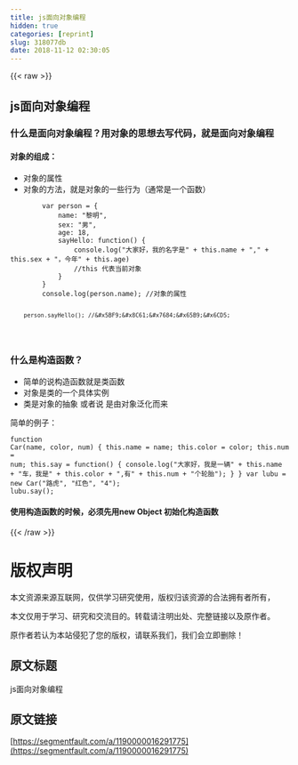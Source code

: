 ```yaml
---
title: js面向对象编程
hidden: true
categories: [reprint]
slug: 318077db
date: 2018-11-12 02:30:05
---
```


{{< raw >}}
<h2>js&#x9762;&#x5411;&#x5BF9;&#x8C61;&#x7F16;&#x7A0B;</h2><h3>&#x4EC0;&#x4E48;&#x662F;&#x9762;&#x5411;&#x5BF9;&#x8C61;&#x7F16;&#x7A0B;&#xFF1F;&#x7528;&#x5BF9;&#x8C61;&#x7684;&#x601D;&#x60F3;&#x53BB;&#x5199;&#x4EE3;&#x7801;&#xFF0C;&#x5C31;&#x662F;&#x9762;&#x5411;&#x5BF9;&#x8C61;&#x7F16;&#x7A0B;</h3><h4>&#x5BF9;&#x8C61;&#x7684;&#x7EC4;&#x6210;&#xFF1A;</h4><ul><li>&#x5BF9;&#x8C61;&#x7684;&#x5C5E;&#x6027;</li><li>&#x5BF9;&#x8C61;&#x7684;&#x65B9;&#x6CD5;&#xFF0C;&#x5C31;&#x662F;&#x5BF9;&#x8C61;&#x7684;&#x4E00;&#x4E9B;&#x884C;&#x4E3A;&#xFF08;&#x901A;&#x5E38;&#x662F;&#x4E00;&#x4E2A;&#x51FD;&#x6570;&#xFF09;</li></ul><pre><code>        var person = {
            name: &quot;&#x9ECE;&#x660E;&quot;,
            sex: &quot;&#x7537;&quot;,
            age: 18,
            sayHello: function() {
                console.log(&quot;&#x5927;&#x5BB6;&#x597D;&#xFF0C;&#x6211;&#x7684;&#x540D;&#x5B57;&#x662F;&quot; + this.name + &quot;,&quot; + this.sex + &quot;&#xFF0C;&#x4ECA;&#x5E74;&quot; + this.age)
                //this &#x4EE3;&#x8868;&#x5F53;&#x524D;&#x5BF9;&#x8C61;
            }
        }
        console.log(person.name); //&#x5BF9;&#x8C61;&#x7684;&#x5C5E;&#x6027;

        person.sayHello(); //&#x5BF9;&#x8C61;&#x7684;&#x65B9;&#x6CD5;
</code></pre><h3>&#x4EC0;&#x4E48;&#x662F;&#x6784;&#x9020;&#x51FD;&#x6570;&#xFF1F;</h3><ul><li>&#x7B80;&#x5355;&#x7684;&#x8BF4;&#x6784;&#x9020;&#x51FD;&#x6570;&#x5C31;&#x662F;&#x7C7B;&#x51FD;&#x6570;</li><li>&#x5BF9;&#x8C61;&#x662F;&#x7C7B;&#x7684;&#x4E00;&#x4E2A;&#x5177;&#x4F53;&#x5B9E;&#x4F8B;</li><li>&#x7C7B;&#x662F;&#x5BF9;&#x8C61;&#x7684;&#x62BD;&#x8C61; &#x6216;&#x8005;&#x8BF4; &#x662F;&#x7531;&#x5BF9;&#x8C61;&#x6CDB;&#x5316;&#x800C;&#x6765;</li></ul><p>&#x7B80;&#x5355;&#x7684;&#x4F8B;&#x5B50;&#xFF1A;</p><pre><code>function Car(name, color, num) {
            this.name = name;
            this.color = color;
            this.num = num;
            this.say = function() {
                console.log(&quot;&#x5927;&#x5BB6;&#x597D;&#xFF0C;&#x6211;&#x662F;&#x4E00;&#x8F86;&quot; + this.name + &quot;&#x8F66;&#xFF0C;&#x6211;&#x662F;&quot; + this.color + &quot;,&#x6709;&quot; + this.num + &quot;&#x4E2A;&#x8F6E;&#x80CE;&quot;);
            }
        }
        var lubu = new Car(&quot;&#x8DEF;&#x864E;&quot;, &quot;&#x7EA2;&#x8272;&quot;, &quot;4&quot;);
        lubu.say();</code></pre><h4>&#x4F7F;&#x7528;&#x6784;&#x9020;&#x51FD;&#x6570;&#x7684;&#x65F6;&#x5019;&#xFF0C;&#x5FC5;&#x987B;&#x5148;&#x7528;new Object &#x521D;&#x59CB;&#x5316;&#x6784;&#x9020;&#x51FD;&#x6570;</h4>
{{< /raw >}}

# 版权声明
本文资源来源互联网，仅供学习研究使用，版权归该资源的合法拥有者所有，

本文仅用于学习、研究和交流目的。转载请注明出处、完整链接以及原作者。 

原作者若认为本站侵犯了您的版权，请联系我们，我们会立即删除！

## 原文标题
js面向对象编程

## 原文链接
[https://segmentfault.com/a/1190000016291775](https://segmentfault.com/a/1190000016291775)

